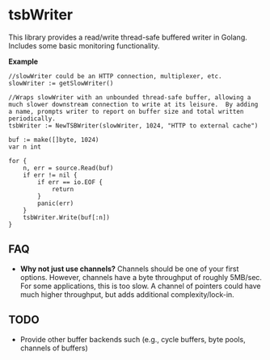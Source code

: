 # tsbWriter

This library provides a read/write thread-safe buffered writer in Golang.  Includes some basic monitoring functionality. 


**Example**
```
//slowWriter could be an HTTP connection, multiplexer, etc.
slowWriter := getSlowWriter()

//Wraps slowWriter with an unbounded thread-safe buffer, allowing a much slower downstream connection to write at its leisure.  By adding a name, prompts writer to report on buffer size and total written periodically.
tsbWriter := NewTSBWriter(slowWriter, 1024, "HTTP to external cache")

buf := make([]byte, 1024)
var n int

for {
	n, err = source.Read(buf)
	if err != nil {
		if err == io.EOF {
			return
		}
		panic(err)
	}
	tsbWriter.Write(buf[:n])
}
```

## FAQ
- **Why not just use channels?**
	Channels should be one of your first options.  However, channels have a byte throughput of roughly 5MB/sec. For some applications, this is too slow. A channel of pointers could have much higher throughput, but adds additional complexity/lock-in. 

## TODO
- Provide other buffer backends such (e.g., cycle buffers, byte pools, channels of buffers)

